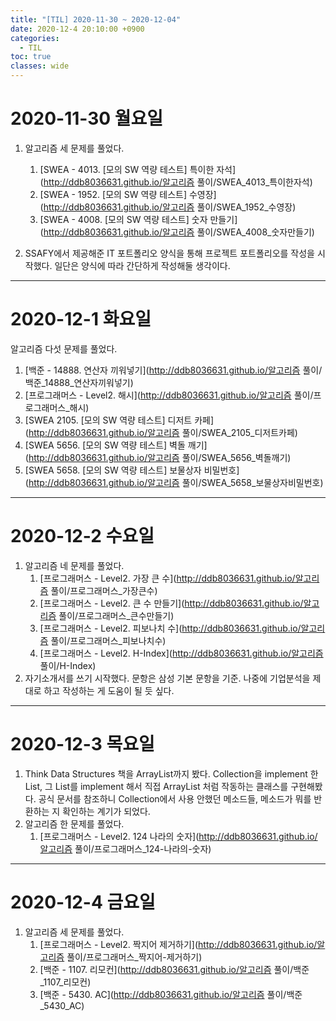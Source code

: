 ```yaml
---
title: "[TIL] 2020-11-30 ~ 2020-12-04"
date: 2020-12-4 20:10:00 +0900
categories:
  - TIL
toc: true
classes: wide
---
```


# 2020-11-30 월요일

1. 알고리즘 세 문제를 풀었다.

   1. [SWEA - 4013. [모의 SW 역량 테스트] 특이한 자석](http://ddb8036631.github.io/알고리즘 풀이/SWEA_4013_특이한자석)
   2. [SWEA - 1952. [모의 SW 역량 테스트] 수영장](http://ddb8036631.github.io/알고리즘 풀이/SWEA_1952_수영장)
   3. [SWEA - 4008. [모의 SW 역량 테스트] 숫자 만들기](http://ddb8036631.github.io/알고리즘 풀이/SWEA_4008_숫자만들기)

2. SSAFY에서 제공해준 IT 포트폴리오 양식을 통해 프로젝트 포트폴리오를 작성을 시작했다. 일단은 양식에 따라 간단하게 작성해둘 생각이다.

---

# 2020-12-1 화요일

알고리즘 다섯 문제를 풀었다.

1. [백준 - 14888. 연산자 끼워넣기](http://ddb8036631.github.io/알고리즘 풀이/백준_14888_연산자끼워넣기)
2. [프로그래머스 - Level2. 해시](http://ddb8036631.github.io/알고리즘 풀이/프로그래머스_해시)
3. [SWEA 2105. [모의 SW 역량 테스트] 디저트 카페](http://ddb8036631.github.io/알고리즘 풀이/SWEA_2105_디저트카페)
4. [SWEA 5656. [모의 SW 역량 테스트] 벽돌 깨기](http://ddb8036631.github.io/알고리즘 풀이/SWEA_5656_벽돌깨기)
5. [SWEA 5658. [모의 SW 역량 테스트] 보물상자 비밀번호](http://ddb8036631.github.io/알고리즘 풀이/SWEA_5658_보물상자비밀번호)

---

# 2020-12-2 수요일

1. 알고리즘 네 문제를 풀었다.
   1. [프로그래머스 - Level2. 가장 큰 수](http://ddb8036631.github.io/알고리즘 풀이/프로그래머스_가장큰수)
   2. [프로그래머스 - Level2. 큰 수 만들기](http://ddb8036631.github.io/알고리즘 풀이/프로그래머스_큰수만들기)
   3. [프로그래머스 - Level2. 피보나치 수](http://ddb8036631.github.io/알고리즘 풀이/프로그래머스_피보나치수)
   4. [프로그래머스 - Level2. H-Index](http://ddb8036631.github.io/알고리즘 풀이/H-Index)
2. 자기소개서를 쓰기 시작했다. 문항은 삼성 기본 문항을 기준. 나중에 기업분석을 제대로 하고 작성하는 게 도움이 될 듯 싶다.

---

# 2020-12-3 목요일

1. Think Data Structures 책을 ArrayList까지 봤다. Collection을 implement 한 List, 그 List를 implement 해서 직접 ArrayList 처럼 작동하는 클래스를 구현해봤다. 공식 문서를 참조하니 Collection에서 사용 안했던 메소드들, 메소드가 뭐를 반환하는 지 확인하는 계기가 되었다.
2. 알고리즘 한 문제를 풀었다.
   1. [프로그래머스 - Level2. 124 나라의 숫자](http://ddb8036631.github.io/알고리즘 풀이/프로그래머스_124-나라의-숫자)

---

# 2020-12-4 금요일

1. 알고리즘 세 문제를 풀었다.
   1. [프로그래머스 - Level2. 짝지어 제거하기](http://ddb8036631.github.io/알고리즘 풀이/프로그래머스_짝지어-제거하기)
   2. [백준 - 1107. 리모컨](http://ddb8036631.github.io/알고리즘 풀이/백준_1107_리모컨)
   3. [백준 - 5430. AC](http://ddb8036631.github.io/알고리즘 풀이/백준_5430_AC)
